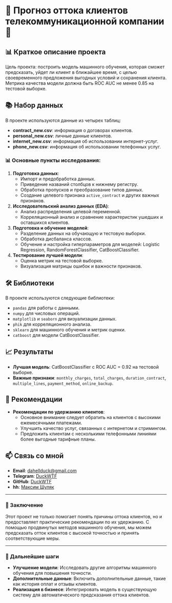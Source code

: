# 🚀 Прогноз оттока клиентов телекоммуникационной компании 🚀

## 📊 Краткое описание проекта

Цель проекта: построить модель машинного обучения, которая сможет предсказать, уйдет ли клиент в ближайшее время, с целью своевременного предложения выгодных условий и сохранения клиента. Метрика качества модели должна быть ROC AUC не менее 0.85 на тестовой выборке.

## 📚 Набор данных

В проекте используются данные из четырех таблиц:
- **contract_new.csv**: информация о договорах клиентов.
- **personal_new.csv**: личные данные клиентов.
- **internet_new.csv**: информация об использовании интернет-услуг.
- **phone_new.csv**: информация об использовании телефонных услуг.

### 📊 Основные пункты исследования:
1. **Подготовка данных**: 
   - Импорт и предобработка данных.
   - Приведение названий столбцов к нижнему регистру.
   - Обработка пропусков и преобразование типов данных.
   - Создание целевого признака `active_contract` и других важных признаков.
2. **Исследовательский анализ данных (EDA)**:
   - Анализ распределения целевой переменной.
   - Корреляционный анализ и сравнение характеристик ушедших и оставшихся клиентов.
3. **Подготовка и обучение моделей**:
   - Разделение данных на обучающую и тестовую выборки.
   - Обработка дисбаланса классов.
   - Обучение и настройка гиперпараметров для моделей: Logistic Regression, RandomForestClassifier, CatBoostClassifier.
4. **Тестирование лучшей модели**:
   - Оценка метрик на тестовой выборке.
   - Визуализация матрицы ошибок и важности признаков.

## 🛠 Библиотеки

В проекте используются следующие библиотеки:
- `pandas` для работы с данными.
- `numpy` для числовых операций.
- `matplotlib` и `seaborn` для визуализации данных.
- `phik` для корреляционного анализа.
- `sklearn` для машинного обучения и метрик оценки.
- `catboost` для модели CatBoostClassifier.

## 📈 Результаты

- **Лучшая модель**: CatBoostClassifier с ROC AUC = 0.92 на тестовой выборке.
- **Важные признаки**: `monthly_charges`, `total_charges`, `duration_contract`, `multiple_lines`, `payment_method`, `online_backup`.

## 🎯 Рекомендации

- **Рекомендации по удержанию клиентов**:
  - Основное внимание следует обратить на клиентов с высокими ежемесячными платежами.
  - Улучшить качество услуг, связанных с интернетом и стримингом.
  - Предложить клиентам с несколькими телефонными линиями более выгодные тарифные планы.

## 📫 Связь со мной

- **Email**: dahellduck@gmail.com
- **Telegram**: [DuckWTF](https://t.me/DuckWTF)
- **GitHub**: [DuckWTF](https://github.com/DuckWTF)
- **hh**: [Максим Шуляк](https://hh.ru/resume/a13dcb66ff0e1bba2a0039ed1f3859455a3258)

---

### 🎉 Заключение

Этот проект не только помогает понять причины оттока клиентов, но и предоставляет практические рекомендации по их удержанию. С помощью продвинутых методов машинного обучения, мы можем предсказать отток клиентов с высокой точностью и принять соответствующие меры.

---

### 🚀 Дальнейшие шаги

- **Улучшение модели**: Исследовать другие алгоритмы машинного обучения для повышения точности.
- **Дополнительные данные**: Включить дополнительные данные, такие как история оплат и отзывы клиентов.
- **Реализация в бизнесе**: Интегрировать модель в существующую систему для автоматического предсказания оттока клиентов.



